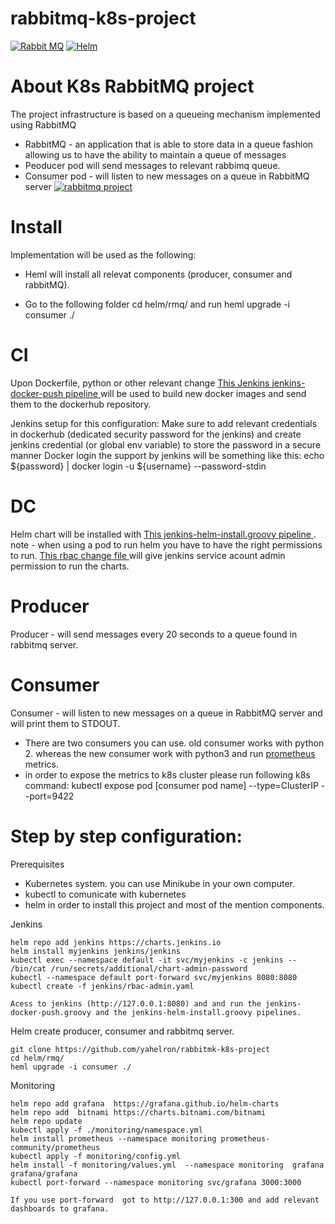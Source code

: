 # rabbitmq-k8s-project

[![Rabbit MQ](https://cdn.iconscout.com/icon/free/png-128/rabbitmq-282296.png)](hhttps://www.rabbitmq.com/)
[![Helm](https://helm.sh/img/helm.svg)](https://helm.sh/)


# About K8s RabbitMQ project

The project infrastructure is based on a queueing mechanism implemented using RabbitMQ
* RabbitMQ - an application that is able to store data in a queue fashion allowing us to
have the ability to maintain a queue of messages
* Peoducer pod will send messages to relevant rabbimq queue.
* Consumer pod - will listen to new messages on a queue in RabbitMQ server
[![rabbitmq project](https://github.com/yahelron/rabbitmk-k8s-project/blob/main/rabbitmq1.jpg)](https://helm.sh/)

# Install
Implementation will be used as the following:
* Heml will install all relevat components (producer, consumer and rabbitMQ).
- Go to the following folder cd helm/rmq/ and run heml upgrade -i consumer ./

# CI
Upon Dockerfile, python or other relevant change [This Jenkins jenkins-docker-push pipeline ](https://github.com/yahelron/rabbitmk-k8s-project/blob/main/Jenkins/jenkins-docker-push.groovy) will be used to build new docker images and send them to the dockerhub repository.

Jenkins setup for this configuration:
Make sure to add relevant credentials in dockerhub (dedicated security password for the jenkins) and create jenkins credential (or global env variable) to store the password in a secure manner Docker login the support by jenkins will be something like this: echo ${password} | docker login -u ${username} --password-stdin

# DC
Helm chart will be installed with [This jenkins-helm-install.groovy pipeline ](https://github.com/yahelron/rabbitmk-k8s-project/blob/main/Jenkins/jenkins-helm-install.groovy). 
note - when using a pod to run helm you have to have the right permissions to run. [This rbac change file ](https://github.com/yahelron/rabbitmk-k8s-project/blob/main/Jenkins/rbac-admin.yaml) will give jenkins service acount admin permission to run the charts.

# Producer
Producer - will send messages every 20 seconds to a queue found in rabbitmq server.
# Consumer
Consumer - will listen to new messages on a queue in RabbitMQ server and will print them to STDOUT.
* There are two consumers you can use. old consumer works with python 2. whereas the new consumer work with python3 and run [prometheus](https://prometheus.io/docs/introduction/overview/) metrics.
* in order to expose the metrics to k8s cluster please run following k8s command:
  kubectl expose pod [consumer pod name]  --type=ClusterIP --port=9422
  
  
 
 # Step by step configuration:


Prerequisites 
- Kubernetes system. you can use Minikube in your own computer.
- kubectl to comunicate with kubernetes
- helm in order to install this project and most of the mention components.

Jenkins
```
helm repo add jenkins https://charts.jenkins.io
helm install myjenkins jenkins/jenkins
kubectl exec --namespace default -it svc/myjenkins -c jenkins -- /bin/cat /run/secrets/additional/chart-admin-password
kubectl --namespace default port-forward svc/myjenkins 8080:8080
kubectl create -f jenkins/rbac-admin.yaml

Acess to jenkins (http://127.0.0.1:8080) and and run the jenkins-docker-push.groovy and the jenkins-helm-install.groovy pipelines. 
```

Helm create producer, consumer and rabbitmq server.
```
git clone https://github.com/yahelron/rabbitmk-k8s-project
cd helm/rmq/
heml upgrade -i consumer ./
```


Monitoring
```
helm repo add grafana  https://grafana.github.io/helm-charts
helm repo add  bitnami https://charts.bitnami.com/bitnami
helm repo update
kubectl apply -f ./monitoring/namespace.yml 
helm install prometheus --namespace monitoring prometheus-community/prometheus
kubectl apply -f monitoring/config.yml
helm install -f monitoring/values.yml  --namespace monitoring  grafana grafana/grafana
kubectl port-forward --namespace monitoring svc/grafana 3000:3000

If you use port-forward  got to http://127.0.0.1:300 and add relevant dashboards to grafana.
```

